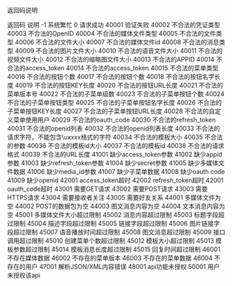返回码说明
 
返回码    说明
-1     系统繁忙
0     请求成功
40001     验证失败
40002     不合法的凭证类型
40003     不合法的OpenID
40004     不合法的媒体文件类型
40005     不合法的文件类型
40006     不合法的文件大小
40007     不合法的媒体文件id
40008     不合法的消息类型
40009     不合法的图片文件大小
40010     不合法的语音文件大小
40011     不合法的视频文件大小
40012     不合法的缩略图文件大小
40013     不合法的APPID
40014     不合法的access_token
40014     不合法的access_token
40015     不合法的菜单类型
40016     不合法的按钮个数
40017     不合法的按钮个数
40018     不合法的按钮名字长度
40019     不合法的按钮KEY长度
40020     不合法的按钮URL长度
40021     不合法的菜单版本号
40022     不合法的子菜单级数
40023     不合法的子菜单按钮个数
40024     不合法的子菜单按钮类型
40025     不合法的子菜单按钮名字长度
40026     不合法的子菜单按钮KEY长度
40027     不合法的子菜单按钮URL长度
40028     不合法的自定义菜单使用用户
40029     不合法的oauth_code
40030     不合法的refresh_token
40031     不合法的openid列表
40032     不合法的openid列表长度
40033     不合法的请求字符，不能包含\uxxxx格式的字符
40034     不合法的模板大小
40035     不合法的参数
40036     不合法的模板id大小
40037     不合法的模板id
40038     不合法的请求格式
40039     不合法的URL长度
41001     缺少access_token参数
41002     缺少appid参数
41003     缺少refresh_token参数
41004     缺少secret参数
41005     缺少多媒体文件数据
41006     缺少media_id参数
41007     缺少子菜单数据
41008     缺少oauth code
41009     缺少openid
42001     access_token超时
42002     refresh_token超时
42001     oauth_code超时
43001     需要GET请求
43002     需要POST请求
43003     需要HTTPS请求
43004     需要接收者关注
43005     需要好友关系
44001     多媒体文件为空
44002     POST的数据包为空
44003     图文消息内容为空
44004     文本消息内容为空
45001     多媒体文件大小超过限制
45002     消息内容超过限制
45003     标题字段超过限制
45004     描述字段超过限制
45005     链接字段超过限制
45006     图片链接字段超过限制
45007     语音播放时间超过限制
45008     图文消息超过限制
45009     接口调用超过限制
45010     创建菜单个数超过限制
45012     模板大小超过限制
45013     模板参数超过限制
45014     模板消息长度超过限制
45015     回复时间超过限制
46001     不存在媒体数据
46002     不存在的菜单版本
46003     不存在的菜单数据
46004     不存在的用户
47001     解析JSON/XML内容错误
48001     api功能未授权
50001     用户未授权该api